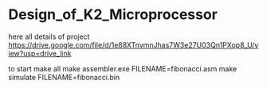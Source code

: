 # Design_of_K2_Microprocessor
here all details of project
https://drive.google.com/file/d/1e88XTnvmnJhas7W3e27U03Qn1PXop8_U/view?usp=drive_link

to start 
make all
make assembler.exe FILENAME=fibonacci.asm 
make simulate FILENAME=fibonacci.bin
